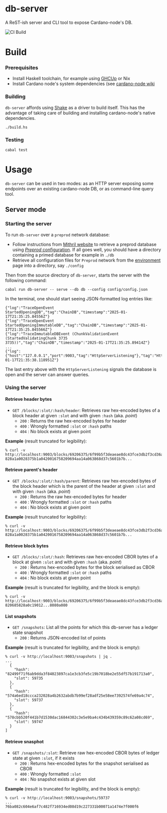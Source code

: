 # db-server

A ReST-ish server and CLI tool to expose Cardano-node's DB.

![CI Build](https://github.com/pragma-org/db-server/actions/workflows/haskell.yml/badge.svg?branch=main)

# Build

### Prerequisites

* Install Haskell toolchain, for example using [GHCUp](https://www.haskell.org/ghcup/) or Nix
* Install Cardano node's system dependencies (see [cardano-node wiki](https://github.com/input-output-hk/cardano-node-wiki/wiki/install)

### Building

`db-server` affords using  [Shake](https://shakebuild.com) as a driver to build itself. This has the advantage of taking care of building and installing cardano-node's native dependencies.

```
./build.hs
```

### Testing

```
cabal test
```

# Usage

`db-server` can be used in two modes: as an HTTP server exposing some endpoints over an existing cardano-node DB, or as command-line query tool.

## Server mode

### Starting the server

To run `db-server` over a `preprod` network database:

* Follow instructions from [Mithril website](https://mithril.network/doc/manual/getting-started/bootstrap-cardano-node) to retrieve a preprod database using [_Preprod_ configuration](https://mithril.network/doc/manual/getting-started/network-configurations). If all goes well, you should have a directory containing a primed database for example in `./db`
* Retrieve all configuration files for `Preprod` network from the [environment](https://book.world.dev.cardano.org/env-preprod.html) page into a directory, say `./config`

Then from the source directory of `db-server`, starts the server with the following command:

```
cabal run db-server -- serve --db db --config config/config.json
```

In the terminal, one should start seeing JSON-formatted log entries like:

```
{"log":"TraceOpenEvent StartedOpeningDB","tag":"ChainDB","timestamp":"2025-01-17T21:35:25.84556Z"}
{"log":"TraceOpenEvent StartedOpeningImmutableDB","tag":"ChainDB","timestamp":"2025-01-17T21:35:25.845566Z"}
{"log":"TraceImmutableDBEvent (ChunkValidationEvent (StartedValidatingChunk 3735 3735))","tag":"ChainDB","timestamp":"2025-01-17T21:35:25.89414Z"}
...
{"log":{"host":"127.0.0.1","port":9003,"tag":"HttpServerListening"},"tag":"HttpServer","timestamp":"2025-01-17T21:35:38.118951Z"}
```

The last entry above with the `HttpServerListening` signals the database is open and the server can answer queries.

### Using the server

#### Retrieve header bytes

* `GET /blocks/:slot/:hash/header`: Retrieves raw hex-encoded bytes of a block header at given `:slot` and with given `:hash` (aka. _point_)
  * `200` : Returns the raw hex-encoded bytes for header
  * `400` : Wrongly formatted `:slot` or `:hash` paths
  * `404` : No block exists at given point

**Example** (result truncated for legibility):

```
% curl -v http://localhost:9003/blocks/69206375/6f99b5f3deaeae8dc43fce3db2f3cd36ad8ed174ca3400b5b1bed76fdf248912/header
828a1a0028375b1a0420016758209694aa14a063868d37c5601b7b...
```

#### Retrieve parent's header

* `GET /blocks/:slot/:hash/parent`: Retrieves raw hex-encoded bytes of the block header which is the parent of the header at given `:slot` and with given `:hash` (aka. _point_)
  * `200` : Returns the raw hex-encoded bytes for header
  * `400` : Wrongly formatted `:slot` or `:hash` paths
  * `404` : No block exists at given point

**Example** (result truncated for legibility):

```
% curl -v http://localhost:9003/blocks/69206375/6f99b5f3deaeae8dc43fce3db2f3cd36ad8ed174ca3400b5b1bed76fdf248912/parent
828a1a0028375b1a0420016758209694aa14a063868d37c5601b7b...
```

#### Retrieve block bytes

* `GET /blocks/:slot/:hash`: Retrieves raw hex-encoded CBOR bytes of a block at given `:slot` and with given `:hash` (aka. _point_)
  * `200` : Returns hex-encoded bytes for the block serialised as CBOR
  * `400` : Wrongly formatted `:slot` or `:hash` paths
  * `404` : No block exists at given point

**Example** (result is truncated for legibility, and the block is empty):

```
% curl -v http://localhost:9003/blocks/69206375/6f99b5f3deaeae8dc43fce3db2f3cd36ad8ed174ca3400b5b1bed76fdf248912
820685828a0c19012...8080a080
```

#### List snapshots

* `GET /snapshots`: List all the points for which this db-server has a ledger state snapshot
  * `200` : Returns JSON-encoded list of points

**Example** (result is truncated for legibility, and the block is empty):

```
% curl -v http://localhost:9003/snapshots | jq .
...
  {
    "hash": "82499f71f6ab9dda3f84023897ca1e3cb3fe5c19b7018be2e55df57b191713a0",
    "slot": 59735
  },
  {
    "hash": "574a6ed18ccca232028a4b2632abdb7b99ef28adf25e58ee7392574fe69a4c74",
    "slot": 59737
  },
  {
    "hash": "578cbb520f441b7d1530dac16844302c3e5e9ba4c434b439359c89c62a08cd69",
    "slot": 59747
  }
]
```

#### Retrieve snasphot

* `GET /snapshots/:slot`: Retrieve raw hex-encoded CBOR bytes of ledger state at given `:slot`, if it exists
  * `200` : Returns hex-encoded bytes for the snapshot serialised as CBOR
  * `400` : Wrongly formatted `:slot`
  * `404` : No snapshot exists at given slot


**Example** (result is truncated for legibility, and the block is empty):

```
% curl -v http://localhost:9003/snapshots/59737
...
76ba082c604e6af7c482f716934ed08d19c227331b00071a1474e7f000f6
```
